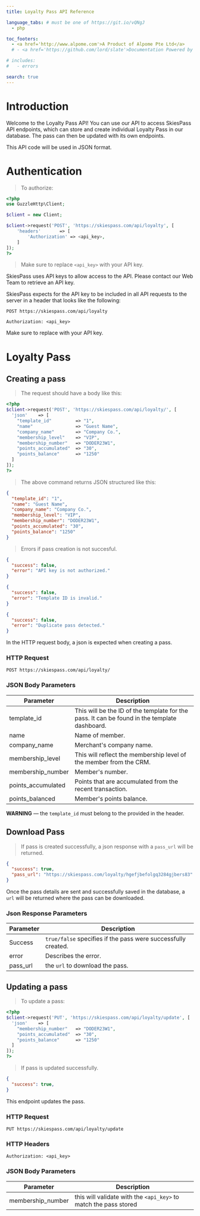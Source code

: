 ```yaml
---
title: Loyalty Pass API Reference

language_tabs: # must be one of https://git.io/vQNgJ
  - php

toc_footers:
  - <a href='http://www.alpome.com'>A Product of Alpome Pte Ltd</a>
  # - <a href='https://github.com/lord/slate'>Documentation Powered by Slate</a>

# includes:
#   - errors

search: true
---
```


# Introduction

Welcome to the Loyalty Pass API! You can use our API to access SkiesPass API endpoints, which can store and create individual Loyalty Pass in our database. The pass can then be updated with its own endpoints.

This API code will be used in JSON format.

# Authentication

> To authorize:

```php
<?php
use GuzzleHttp\Client;

$client = new Client;

$client->request('POST', 'https://skiespass.com/api/loyalty', [
    'headers'       => [
        'Authorization' => <api_key>,
    ]
]);
?>
```

> Make sure to replace `<api_key>` with your API key.

SkiesPass uses API keys to allow access to the API. Please contact our Web Team to retrieve an API key.

SkiesPass expects for the API key to be included in all API requests to the server in a header that looks like the following:

`POST https://skiespass.com/api/loyalty`

`Authorization: <api_key>`

<aside class="notice">
 Make sure to replace <code><api_key></code> with your API key.
</aside>

# Loyalty Pass

## Creating a pass

> The request should have a body like this:

```php
<?php
$client->request('POST', 'https://skiespass.com/api/loyalty/', [
  'json'    => [
    "template_id"         => "1",
    "name"                => "Guest Name",
    "company_name"        => "Company Co.",
    "membership_level"    => "VIP",
    "membership_number"   => "DODER23W1",
    "points_accumulated"  => "30",
    "points_balance"      => "1250"
  ]
]);
?>
```

> The above command returns JSON structured like this:

```json
{
  "template_id": "1",
  "name": "Guest Name",
  "company_name": "Company Co.",
  "membership_level": "VIP",
  "membership_number": "DODER23W1",
  "points_accumulated": "30",
  "points_balance": "1250"
}
```

> Errors if pass creation is not succesful.

```json
{
  "success": false,
  "error": "API key is not authorized."
}

{
  "success": false,
  "error": "Template ID is invalid."
}

{
  "success": false,
  "error": "Duplicate pass detected."
}
```

In the HTTP request body, a json is expected when creating a pass.

### HTTP Request

`POST https://skiespass.com/api/loyalty/`

### JSON Body Parameters

Parameter | Description
--------- | -----------
template_id | This will be the ID of the template for the pass. It can be found in the template dashboard.
name | Name of member.
company_name | Merchant's company name.
membership_level | This will reflect the membership level of the member from the CRM.
membership_number | Member's number.
points_accumulated | Points that are accumulated from the recent transaction.
points_balanced | Member's points balance.

<aside class="warning">
<strong>WARNING</strong> — the <code>template_id</code> must belong to the <code><api_key></code> provided in the header.
</aside>

## Download Pass

> If pass is created successfully, a json response with a `pass_url` will be returned.

```json
{
  "success": true,
  "pass_url": "https://skiespass.com/loyalty/hgefjbefolgq3284gjbers83"
}
```

Once the pass details are sent and successfully saved in the database, a `url` will be returned where the pass can be downloaded.

### Json Response Parameters

Parameter | Description
--------- | -----------
Success | `true/false` specifies if the pass were successfully created.
error | Describes the error.
pass_url | the `url` to download the pass.

## Updating a pass

> To update a pass:

```php
<?php
$client->request('PUT', 'https://skiespass.com/api/loyalty/update', [
  'json'    => [
    "membership_number"   => "DODER23W1",
    "points_accumulated"  => "30",
    "points_balance"      => "1250"
  ]
]);
?>
```

> If pass is updated successfully.

```json
{
  "success": true,
}
```

This endpoint updates the pass.

### HTTP Request

`PUT https://skiespass.com/api/loyalty/update`

### HTTP Headers

`Authorization: <api_key>`

### JSON Body Parameters

Parameter | Description
--------- | -----------
membership_number | this will validate with the `<api_key>` to match the pass stored


